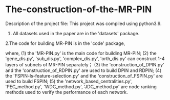 # The-construction-of-the-MR-PIN

Description of the project file: This project was compiled using python3.9.

1. All datasets used in the paper are in the 'datasets' package.

2.The code for building MR-PIN is in the 'code' package,

where, (1) the 'MR-PIN.py' is the main code for building MR-PIN;
       (2) the 'gene_dis.py', 'sub_dis.py', 'complex_dis.py', 'orth_dis.py' can construct 1-4 layers of subnets of MR-PIN separately；
       (3) the 'construction_of_DPIN.py' and the 'construction_of_RDPIN.py' are used to build DPIN and RDPIN;
       (4) the 'FSPIN-ls-feature-selection.py' and the 'construction_of_FSPIN.py' are used to build FSPIN;
       (5) the 'network_based_centralities.py',  'PEC_method.py', 'WDC_method.py', 'JDC_method.py' are node ranking methods used to verify the performance of each network.
